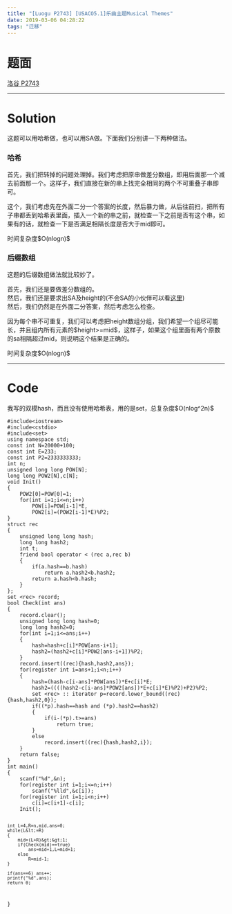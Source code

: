 ```yaml
---
title: "[Luogu P2743] [USACO5.1]乐曲主题Musical Themes"
date: 2019-03-06 04:28:22
tags: "迁移"
---
```

<h1>题面</h1>
<p><a href="https://www.luogu.org/problemnew/show/P2743" target="_blank"  rel="nofollow" >洛谷 P2743</a></p>
<hr />
<h1>Solution</h1>
<p>这题可以用哈希做，也可以用SA做。下面我们分别讲一下两种做法。</p>
<h3>哈希</h3>
<p>首先，我们把转掉的问题处理掉。我们考虑把原串做差分数组，即用后面那一个减去前面那一个。这样子，我们直接在新的串上找完全相同的两个不可重叠子串即可。</p>
<p>这个，我们考虑先在外面二分一个答案的长度，然后暴力做，从后往前扫，把所有子串都丢到哈希表里面，插入一个新的串之前，就检查一下之前是否有这个串，如果有的话，就检查一下是否满足相隔长度是否大于mid即可。</p>
<p>时间复杂度$O(nlogn)$</p>
<h3>后缀数组</h3>
<p>这题的后缀数组做法就比较妙了。</p>
<p>首先，我们还是要做差分数组的。<br />
然后，我们还是要求出SA及height的(不会SA的小伙伴可以看<a href="https://www.goldenpotato.cn/字符串/后缀数组sa学习笔记/">这里</a>)<br />
然后，我们仍然是在外面二分答案，然后考虑怎么检查。</p>
<p>因为每个串不可重复，我们可以考虑把height数组分组，我们希望一个组尽可能长，并且组内所有元素的$height>=mid$，这样子，如果这个组里面有两个原数的sa相隔超过mid，则说明这个结果是正确的。</p>
<p>时间复杂度$O(nlogn)$</p>
<hr />
<h1>Code</h1>
<p>我写的双模hash，而且没有使用哈希表，用的是set，总复杂度$O(nlog^2n)$</p>
<pre><code class="language-cpp ">#include&lt;iostream&gt;
#include&lt;cstdio&gt;
#include&lt;set&gt;
using namespace std;
const int N=20000+100;
const int E=233;
const int P2=2333333333;
int n;
unsigned long long POW[N];
long long POW2[N],c[N];
void Init()
{
    POW2[0]=POW[0]=1;
    for(int i=1;i&lt;=n;i++)
        POW[i]=POW[i-1]*E,
        POW2[i]=(POW2[i-1]*E)%P2;
}
struct rec
{
    unsigned long long hash;
    long long hash2;
    int t;
    friend bool operator &lt; (rec a,rec b)
    {
        if(a.hash==b.hash)
            return a.hash2&lt;b.hash2;
        return a.hash&lt;b.hash;
    }
};
set &lt;rec&gt; record;
bool Check(int ans)
{
    record.clear();
    unsigned long long hash=0;
    long long hash2=0;
    for(int i=1;i&lt;=ans;i++)
    {
        hash=hash+c[i]*POW[ans-i+1];
        hash2=(hash2+c[i]*POW2[ans-i+1])%P2;    
    }
    record.insert((rec){hash,hash2,ans});
    for(register int i=ans+1;i&lt;n;i++)
    {
        hash=(hash-c[i-ans]*POW[ans])*E+c[i]*E;
        hash2=((((hash2-c[i-ans]*POW2[ans])*E+c[i]*E)%P2)+P2)%P2;
        set &lt;rec&gt; :: iterator p=record.lower_bound((rec){hash,hash2,0});
        if((*p).hash==hash and (*p).hash2==hash2)
        {
            if(i-(*p).t&gt;=ans)
                return true;
        }
        else
            record.insert((rec){hash,hash2,i});
    }       
    return false;
}
int main()
{
    scanf("%d",&amp;n);
    for(register int i=1;i&lt;=n;i++)
        scanf("%lld",&amp;c[i]);
    for(register int i=1;i&lt;n;i++)
        c[i]=c[i+1]-c[i];
    Init();

    int L=4,R=n,mid,ans=0;
    while(L&lt;=R)
    {
        mid=(L+R)&gt;&gt;1;
        if(Check(mid)==true)
            ans=mid+1,L=mid+1;
        else
            R=mid-1;
    }

    if(ans==6) ans++;
    printf("%d",ans);
    return 0;
}

</code></pre>
